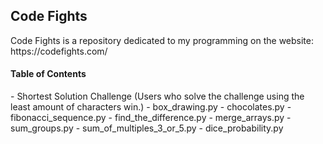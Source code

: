 <h2> Code Fights </h2>
Code Fights is a repository dedicated to my programming on the website: https://codefights.com/

<h4> Table of Contents </h4>
- Shortest Solution Challenge (Users who solve the challenge using the least amount of characters win.)
  - box_drawing.py
  - chocolates.py
  - fibonacci_sequence.py
  - find_the_difference.py
  - merge_arrays.py
  - sum_groups.py
  - sum_of_multiples_3_or_5.py
  - dice_probability.py
